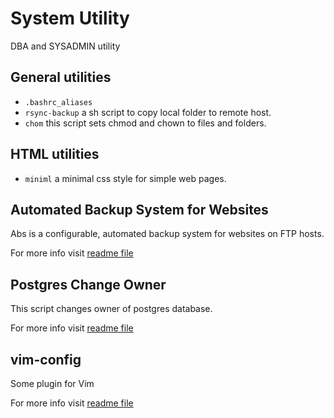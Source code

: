 System Utility
==============

DBA and SYSADMIN utility

General utilities
-----------------

* `.bashrc_aliases`
* `rsync-backup` a sh script to copy local folder to remote host. 
* `chom` this script sets chmod and chown to files and folders.

HTML utilities
--------------

* `miniml` a minimal css style for simple web pages.

Automated Backup System for Websites
------------------------------------

Abs is a configurable, automated backup system for websites on FTP hosts.

For more info visit [readme file](abs/README.md)

Postgres Change Owner
---------------------

This script changes owner of postgres database.

For more info visit [readme file](postgres-utilities/README.md#postgres-change-owner)


vim-config
----------

Some plugin for Vim

For more info visit [readme file](vim-config/README.md)

